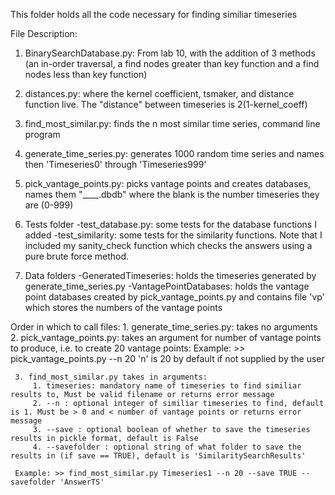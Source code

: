 This folder holds all the code necessary for finding similiar timeseries

File Description:
   1. BinarySearchDatabase.py: From lab 10, with the addition of 3 methods (an in-order traversal, a find nodes greater than key    function and a find nodes less than key function)
   
   2. distances.py: where the kernel coefficient, tsmaker, and distance function live. The "distance" between timeseries is 2(1-kernel_coeff)

   3. find_most_similar.py: finds the n most similar time series, command line program

   4. generate_time_series.py: generates 1000 random time series and names then 'Timeseries0' through 'Timeseries999'

   5. pick_vantage_points.py: picks vantage points and creates databases, names them "____.dbdb" where the blank is the number timeseries they are (0-999)

   6. Tests folder 
    -test_database.py: some tests for the database functions I added
    -test_similarity: some tests for the similarity functions. Note that I included my sanity_check function which checks the answers using a pure brute force method.

   7. Data folders
    -GeneratedTimeseries: holds the timeseries generated by generate_time_series.py
    -VantagePointDatabases: holds the vantage point databases created by pick_vantage_points.py and contains file 'vp' which stores the numbers of the vantage points

    
Order in which to call files: 1. generate_time_series.py: takes no arguments
     2. pick_vantage_points.py: takes an argument for number of vantage points to produce, i.e. to create 20 vantage points:
         Example: >> pick_vantage_points.py --n 20
         'n' is 20 by default if not supplied by the user
     
     3. find_most_similar.py takes in arguments:
         1. timeseries: mandatory name of timeseries to find similiar results to, Must be valid filename or returns error message
         2. --n : optional integer of similiar timeseries to find, default is 1. Must be > 0 and < number of vantage points or returns error message
         3. --save : optional boolean of whether to save the timeseries results in pickle format, default is False
         4. --savefolder : optional string of what folder to save the results in (if save == TRUE), default is 'SimilaritySearchResults'
     
     Example: >> find_most_similar.py Timeseries1 --n 20 --save TRUE --savefolder 'AnswerTS'

